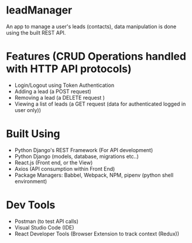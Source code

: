 # leadManager
An app to manage a user's leads (contacts), data manipulation is done using the built REST API.

# Features (CRUD Operations handled with HTTP API protocols)
* Login/Logout using Token Authentication
* Adding a lead (a POST request)
* Removing a lead (a DELETE request )
* Viewing a list of leads (a GET request (data for authenticated logged in user only))

# Built Using
* Python Django's REST Framework (For API development)
* Python Django (models, database, migrations etc..)
* React.js (Front end, or the View)
* Axios (API consumption within Front End)
* Package Managers: Babbel, Webpack, NPM, pipenv (python shell environment)

# Dev Tools
* Postman (to test API calls)
* Visual Studio Code (IDE)
* React Developer Tools (Browser Extension to track context (Redux))



